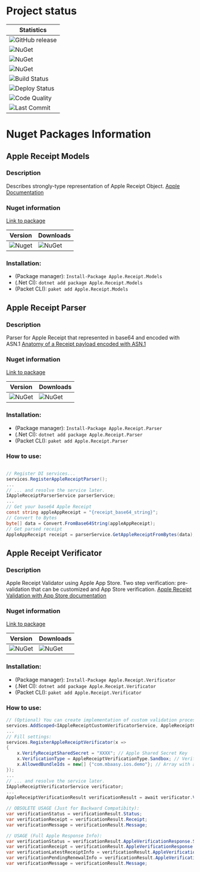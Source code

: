 # Project status
| Statistics        |
| ------------- |
| ![GitHub release](https://img.shields.io/github/v/release/shoshins/apple-receipt?label=Latest%20Release&sort=semver&style=for-the-badge)      |
| ![NuGet](https://img.shields.io/nuget/dt/Apple.Receipt.Models?label=.Models%20Downloads&style=for-the-badge)      |
| ![NuGet](https://img.shields.io/nuget/dt/Apple.Receipt.Parser?label=.Parser%20Downloads&style=for-the-badge)      |
| ![NuGet](https://img.shields.io/nuget/dt/Apple.Receipt.Verificator?label=.Verificator%20Downloads&style=for-the-badge)      |
| ![Build Status](https://img.shields.io/github/workflow/status/shoshins/apple-receipt/CI%20Build?label=Build%20Status&style=for-the-badge)      |
| ![Deploy Status](https://img.shields.io/github/workflow/status/shoshins/apple-receipt/Nuget%20Package%20Deploy?label=Deploy%20Status&style=for-the-badge)    |
| ![Code Quality](https://img.shields.io/sonar/quality_gate/apple-receipt?label=Sonar%20Quality%20Gate&server=https%3A%2F%2Fsonarcloud.io&style=for-the-badge) |
| ![Last Commit](https://img.shields.io/github/last-commit/shoshins/apple-receipt?label=Last%20Commit&style=for-the-badge)      |

# Nuget Packages Information

## Apple Receipt Models

### Description
Describes strongly-type representation of Apple Receipt Object.
[Apple Documentation](https://developer.apple.com/library/archive/releasenotes/General/ValidateAppStoreReceipt/Chapters/ReceiptFields.html)

### Nuget information
[Link to package](https://www.nuget.org/packages/Apple.Receipt.Models/)

| Version | Downloads |
| ------------- | ------------- |
| ![Nuget](https://img.shields.io/nuget/v/Apple.Receipt.Models?style=for-the-badge) | ![NuGet](https://img.shields.io/nuget/dt/Apple.Receipt.Models?style=for-the-badge) |

### Installation:
* (Package manager): ```Install-Package Apple.Receipt.Models```
* (.Net CI): ```dotnet add package Apple.Receipt.Models```
* (Packet CLI): ```paket add Apple.Receipt.Models```

## Apple Receipt Parser

### Description
Parser for Apple Receipt that represented in base64 and encoded with ASN.1
[Anatomy of a Receipt payload encoded with ASN.1](https://www.objc.io/issues/17-security/receipt-validation/)

### Nuget information
[Link to package](https://www.nuget.org/packages/Apple.Receipt.Parser/)

| Version | Downloads |
| ------------- | ------------- |
| ![NuGet](https://img.shields.io/nuget/v/Apple.Receipt.Parser?style=for-the-badge) | ![NuGet](https://img.shields.io/nuget/dt/Apple.Receipt.Parser?style=for-the-badge) |

### Installation:
* (Package manager): ```Install-Package Apple.Receipt.Parser```
* (.Net CI): ```dotnet add package Apple.Receipt.Parser```
* (Packet CLI): ```paket add Apple.Receipt.Parser```

### How to use:
```cs

// Register DI services...
services.RegisterAppleReceiptParser();
...
// ... and resolve the service later.
IAppleReceiptParserService parserService;
...
// Get your base64 Apple Receipt
const string appleAppReceipt = "{receipt_base64_string}";
// Convert to Bytes
byte[] data = Convert.FromBase64String(appleAppReceipt);
// Get parsed receipt
AppleAppReceipt receipt = parserService.GetAppleReceiptFromBytes(data);
```

## Apple Receipt Verificator

### Description
Apple Receipt Validator using Apple App Store.
Two step verification: pre-validation that can be customized and App Store verification.
[Apple Receipt Validation with App Store documentation](https://developer.apple.com/library/archive/releasenotes/General/ValidateAppStoreReceipt/Chapters/ValidateRemotely.html)

### Nuget information
[Link to package](https://www.nuget.org/packages/Apple.Receipt.Verificator/)

| Version | Downloads |
| ------------- | ------------- |
| ![NuGet](https://img.shields.io/nuget/v/Apple.Receipt.Verificator?style=for-the-badge) | ![NuGet](https://img.shields.io/nuget/dt/Apple.Receipt.Verificator?style=for-the-badge) |

### Installation:
* (Package manager): ```Install-Package Apple.Receipt.Verificator```
* (.Net CI): ```dotnet add package Apple.Receipt.Verificator ```
* (Packet CLI): ```paket add Apple.Receipt.Verificator```

### How to use:
```cs
// (Optional) You can create implementation of custom validation process:
services.AddScoped<IAppleReceiptCustomVerificatorService, AppleReceiptCustomVerificatorService>();
...
// Fill settings:
services.RegisterAppleReceiptVerificator(x =>
{
    x.VerifyReceiptSharedSecret = "XXXX"; // Apple Shared Secret Key
    x.VerificationType = AppleReceiptVerificationType.Sandbox; // Verification Type: Sandbox / Production
    x.AllowedBundleIds = new[] {"com.mbaasy.ios.demo"}; // Array with allowed bundle ids
});
...
// ... and resolve the service later.
IAppleReceiptVerificatorService verificator;
...
AppleReceiptVerificationResult verificationResult = await verificator.VerifyAppleReceiptAsync(appleAppReceipt);

// OBSOLETE USAGE (Just for Backward Compatibity):
var verificationStatus = verificationResult.Status;
var verificationReceipt = verificationResult.Receipt;
var verificationMessage = verificationResult.Message;

// USAGE (Full Apple Response Info):
var verificationStatus = verificationResult.AppleVerificationResponse.StatusCode;
var verificationReceipt = verificationResult.AppleVerificationResponse.Receipt;
var verificationLatestReceiptInfo = verificationResult.AppleVerificationResponse.LatestReceiptInfo;
var verificationPendingRenewalInfo = verificationResult.AppleVerificationResponse.PendingRenewalInfo;
var verificationMessage = verificationResult.Message;

```

